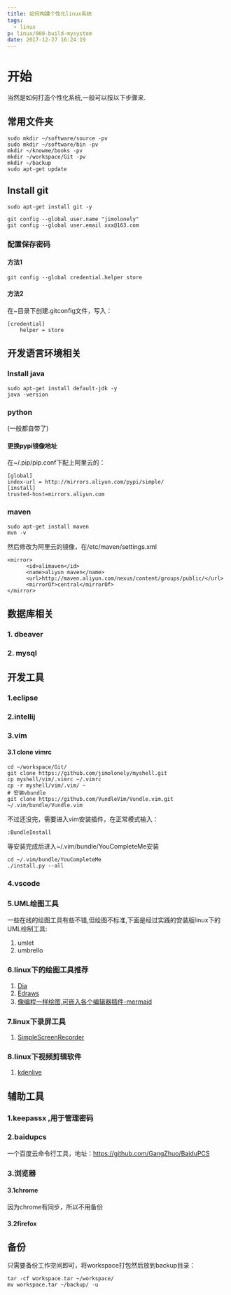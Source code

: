 ```yaml
---
title: 如何构建个性化linux系统
tags:
  - linux
p: linux/000-build-mysystem
date: 2017-12-27 16:24:19
---
```

# 开始
当然是如何打造个性化系统,一般可以按以下步骤来.
## 常用文件夹
```shell
sudo mkdir ~/software/source -pv
sudo mkdir ~/software/bin -pv
mkdir ~/knowme/books -pv
mkdir ~/workspace/Git -pv
mkdir ~/backup
sudo apt-get update
```

## Install git
```shell
sudo apt-get install git -y

git config --global user.name "jimolonely"
git config --global user.email xxx@163.com
```
### 配置保存密码
#### 方法1
```shell
git config --global credential.helper store
```
#### 方法2
在~目录下创建.gitconfig文件，写入：
```shell
[credential]    
    helper = store
```

## 开发语言环境相关

### Install java
```shell
sudo apt-get install default-jdk -y
java -version
```

### python
(一般都自带了)
#### 更换pypi镜像地址
在~/.pip/pip.conf下配上阿里云的：
```shell
[global]
index-url = http://mirrors.aliyun.com/pypi/simple/
[install]
trusted-host=mirrors.aliyun.com
```

### maven
```shell
sudo apt-get install maven
mvn -v
```
然后修改为阿里云的镜像，在/etc/maven/settings.xml
```
<mirror>
      <id>alimaven</id>
      <name>aliyun maven</name>
      <url>http://maven.aliyun.com/nexus/content/groups/public/</url>
      <mirrorOf>central</mirrorOf>
</mirror>
```

## 数据库相关

### 1. dbeaver

### 2. mysql


## 开发工具

### 1.eclipse

### 2.intellij

### 3.vim

#### 3.1 clone vimrc
```shell
cd ~/workspace/Git/
git clone https://github.com/jimolonely/myshell.git
cp myshell/vim/.vimrc ~/.vimrc
cp -r myshell/vim/.vim/ ~
# 安装vbundle
git clone https://github.com/VundleVim/Vundle.vim.git ~/.vim/bundle/Vundle.vim
```
不过还没完，需要进入vim安装插件，在正常模式输入：
```shell
:BundleInstall
```
等安装完成后进入~/.vim/bundle/YouCompleteMe安装
```shell
cd ~/.vim/bundle/YouCompleteMe
./install.py --all
```


### 4.vscode

### 5.UML绘图工具
一些在线的绘图工具有些不错,但绘图不标准,下面是经过实践的安装版linux下的UML绘制工具:
1. umlet
2. umbrello

### 6.linux下的绘图工具推荐
1. [Dia](https://wiki.gnome.org/Apps/Dia/Download)
2. [Edraws](http://www.edrawsoft.cn/)
3. [像编程一样绘图,可嵌入各个编辑器插件-mermaid](https://github.com/knsv/mermaid)

### 7.linux下录屏工具
1. [SimpleScreenRecorder](http://www.maartenbaert.be/simplescreenrecorder/)

### 8.linux下视频剪辑软件
1. [kdenlive](https://kdenlive.org/)

## 辅助工具

### 1.keepassx ,用于管理密码

### 2.baidupcs
一个百度云命令行工具，地址：https://github.com/GangZhuo/BaiduPCS

### 3.浏览器
#### 3.1chrome
因为chrome有同步，所以不用备份

#### 3.2firefox


## 备份
只需要备份工作空间即可，将workspace打包然后放到backup目录：
```shell
tar -cf workspace.tar ~/workspace/
mv workspace.tar ~/backup/ -u
```
